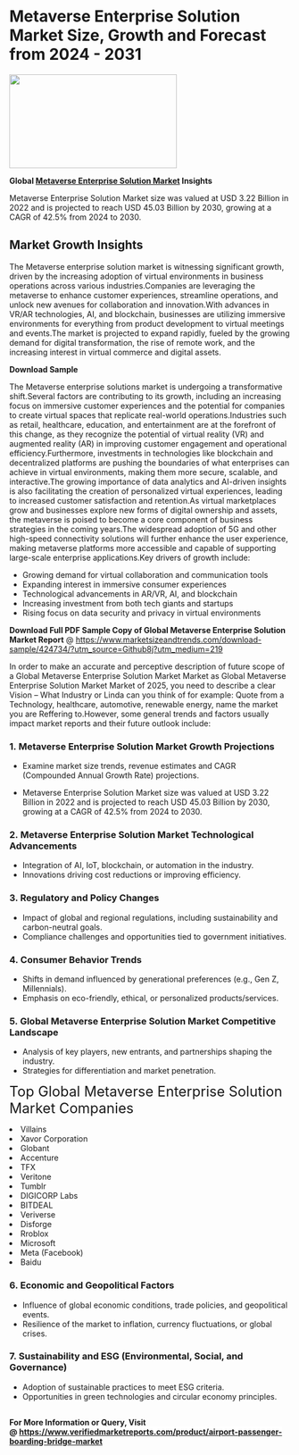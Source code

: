<H1>Metaverse Enterprise Solution Market Size, Growth and Forecast from 2024 - 2031</H1><img class="aligncenter size-medium wp-image-584254" src="https://thirdeyenews.in/wp-content/uploads/2024/09/Global-Market-Research-300x168.jpeg" alt="" width="300" height="168" /><p><strong>Global&nbsp;<a href="https://www.marketsizeandtrends.com/download-sample/424734/?utm_source=Github8j?utm_medium=219">Metaverse Enterprise Solution Market</a> Insights</strong></p><p>Metaverse Enterprise Solution Market size was valued at USD 3.22 Billion in 2022 and is projected to reach USD 45.03 Billion by 2030, growing at a CAGR of 42.5% from 2024 to 2030.</p><p><h2>Market Growth Insights</h2> <p>The Metaverse enterprise solution market is witnessing significant growth, driven by the increasing adoption of virtual environments in business operations across various industries.Companies are leveraging the metaverse to enhance customer experiences, streamline operations, and unlock new avenues for collaboration and innovation.With advances in VR/AR technologies, AI, and blockchain, businesses are utilizing immersive environments for everything from product development to virtual meetings and events.The market is projected to expand rapidly, fueled by the growing demand for digital transformation, the rise of remote work, and the increasing interest in virtual commerce and digital assets.</p> <p><strong>Download Sample</strong></p> <p>The Metaverse enterprise solutions market is undergoing a transformative shift.Several factors are contributing to its growth, including an increasing focus on immersive customer experiences and the potential for companies to create virtual spaces that replicate real-world operations.Industries such as retail, healthcare, education, and entertainment are at the forefront of this change, as they recognize the potential of virtual reality (VR) and augmented reality (AR) in improving customer engagement and operational efficiency.Furthermore, investments in technologies like blockchain and decentralized platforms are pushing the boundaries of what enterprises can achieve in virtual environments, making them more secure, scalable, and interactive.The growing importance of data analytics and AI-driven insights is also facilitating the creation of personalized virtual experiences, leading to increased customer satisfaction and retention.As virtual marketplaces grow and businesses explore new forms of digital ownership and assets, the metaverse is poised to become a core component of business strategies in the coming years.The widespread adoption of 5G and other high-speed connectivity solutions will further enhance the user experience, making metaverse platforms more accessible and capable of supporting large-scale enterprise applications.Key drivers of growth include: <ul> <li>Growing demand for virtual collaboration and communication tools</li> <li>Expanding interest in immersive consumer experiences</li> <li>Technological advancements in AR/VR, AI, and blockchain</li> <li>Increasing investment from both tech giants and startups</li> <li>Rising focus on data security and privacy in virtual environments</li> </ul> <p><span class=""><strong>Download Full PDF Sample Copy of Global Metaverse Enterprise Solution Market Report</strong> @ <a href="https://www.marketsizeandtrends.com/download-sample/424734/?utm_source=Github8j?utm_medium=219" target="_blank">https://www.marketsizeandtrends.com/download-sample/424734/?utm_source=Github8j?utm_medium=219</a></span></p><p>In order to make an accurate and perceptive description of future scope of a Global&nbsp;Metaverse Enterprise Solution Market Market as Global&nbsp;Metaverse Enterprise Solution Market Market of 2025, you need to describe a clear Vision &ndash; What Industry or Linda can you think of for example: Quote from a Technology, healthcare, automotive, renewable energy, name the market you are Reffering to.However, some general trends and factors usually impact market reports and their future outlook include:</p><h3>1.&nbsp;<strong>Metaverse Enterprise Solution Market Growth Projections</strong></h3><ul><li>Examine market size trends, revenue estimates and CAGR (Compounded Annual Growth Rate) projections.</li><li><p>Metaverse Enterprise Solution Market size was valued at USD 3.22 Billion in 2022 and is projected to reach USD 45.03 Billion by 2030, growing at a CAGR of 42.5% from 2024 to 2030.</p></li></ul><h3>2.&nbsp;<strong>Metaverse Enterprise Solution Market Technological Advancements</strong></h3><ul><li>Integration of AI, IoT, blockchain, or automation in the industry.</li><li>Innovations driving cost reductions or improving efficiency.</li></ul><h3>3.&nbsp;<strong>Regulatory and Policy Changes</strong></h3><ul><li>Impact of global and regional regulations, including sustainability and carbon-neutral goals.</li><li>Compliance challenges and opportunities tied to government initiatives.</li></ul><h3>4.&nbsp;<strong>Consumer Behavior Trends</strong></h3><ul><li>Shifts in demand influenced by generational preferences (e.g., Gen Z, Millennials).</li><li>Emphasis on eco-friendly, ethical, or personalized products/services.</li></ul><h3>5.&nbsp;<strong>Global Metaverse Enterprise Solution Market Competitive Landscape</strong></h3><ul><li>Analysis of key players, new entrants, and partnerships shaping the industry.</li><li>Strategies for differentiation and market penetration.</li></ul><p data-pm-slice="1 1 []"><span style="color: inherit; font-family: inherit; font-size: 25px;">Top Global Metaverse Enterprise Solution Market Companies</span></p><div class="" data-test-id=""><p><li>Villains</li><li> Xavor Corporation</li><li> Globant</li><li> Accenture</li><li> TFX</li><li> Veritone</li><li> Tumblr</li><li> DIGICORP Labs</li><li> BITDEAL</li><li> Veriverse</li><li> Disforge</li><li> Rroblox</li><li> Microsoft</li><li> Meta (Facebook)</li><li> Baidu</li></p></div><h3>6.&nbsp;<strong>Economic and Geopolitical Factors</strong></h3><ul><li>Influence of global economic conditions, trade policies, and geopolitical events.</li><li>Resilience of the market to inflation, currency fluctuations, or global crises.</li></ul><h3>7.&nbsp;<strong>Sustainability and ESG (Environmental, Social, and Governance)</strong></h3><ul><li>Adoption of sustainable practices to meet ESG criteria.</li><li>Opportunities in green technologies and circular economy principles.</li></ul><h2><strong style="font-size: 14px;">For More Information or Query, Visit @&nbsp;</strong><a style="background-color: #ffffff; font-size: 14px;" href="https://www.marketsizeandtrends.com/report/metaverse-enterprise-solution-market/" target="_blank">https://www.verifiedmarketreports.com/product/airport-passenger-boarding-bridge-market</a></h2>